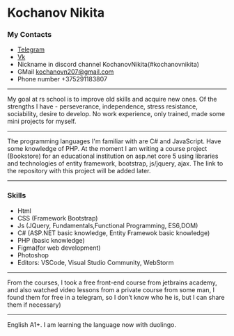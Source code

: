 # Kochanov Nikita #

### My Contacts ###
- [Telegram](https://t.me/pieliedie3x)
- [Vk](https://vk.com/pieliedieee)
- Nickname in discord channel KochanovNikita(#kochanovnikita)
- GMail kochanovn207@gmail.com
- Phone number +375291183807
    
***
  
My goal at rs school is to improve old skills and acquire new ones. Of the strengths I have - perseverance, independence, stress resistance, sociability, 
desire to develop.   No work experience, only trained, made some mini projects for myself.
   
***

The programming languages I'm familiar with are C# and JavaScript. Have some knowledge of PHP. 
At the moment I am writing a course project (Bookstore) for an educational institution 
on asp.net core 5 using libraries and technologies of entity framework, bootstrap, js/jquery, ajax. 
The link to the repository with this project will be added later.
  
***
     
### Skills ###
- Html
- CSS (Framework Bootstrap)
- Js (JQuery, Fundamentals,Functional Programming, ES6,DOM)
- C# (ASP.NET basic knowledge, Entity Framewok basic knowledge)
- PHP (basic knowledge)
- Figma(for web development)
- Photoshop
- Editors: VSCode, Visual Studio Community, WebStorm
   
***
   
From the courses, I took a free front-end course from jetbrains academy,
and also watched video lessons from a private course from some man, 
I found them for free in a telegram, so I don’t know who he is, but I can share them if necessary)
    
***

English A1+. I am learning the language now with duolingo.
